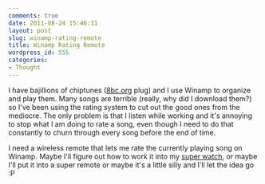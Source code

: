 ```yaml
---
comments: true
date: 2011-08-24 15:46:11
layout: post
slug: winamp-rating-remote
title: Winamp Rating Remote
wordpress_id: 555
categories:
- Thought
---
```


I have bajillions of chiptunes ([8bc.org](http://8bc.org) plug) and I use Winamp to organize and play them. Many songs are terrible (really, why did I download them?) so I've been using the rating system to cut out the good ones from the mediocre. The only problem is that I listen while working and it's annoying to stop what I am doing to rate a song, even though I need to do that constantly to churn through every song before the end of time.

I need a wireless remote that lets me rate the currently playing song on Winamp. Maybe I'll figure out how to work it into my [super watch](http://www.hackniac.com/blog/?p=536), or maybe I'll put it into a super remote or maybe it's a little silly and I'll let the idea go :P
